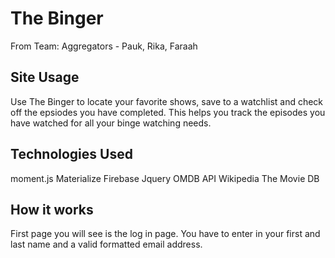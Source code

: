 # The Binger
From Team: Aggregators - Pauk, Rika, Faraah

## Site Usage
Use The Binger to locate your favorite shows, save to a watchlist and check off the epsiodes you have completed. This helps you track the episodes you have watched for all your binge watching needs.

## Technologies Used
moment.js
Materialize
Firebase
Jquery
OMDB API
Wikipedia
The Movie DB

## How it works 
First page you will see is the log in page. You have to enter in your first and last name and a valid formatted email address.
